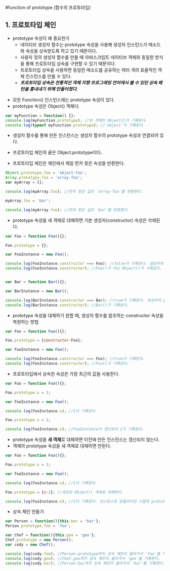 #function of prototype (함수의 프로토타입)

## 1. 프로토타입 체인
* prototype 속성이 왜 중요한가
  * 네이티브 생성자 함수는 prototype 속성을 사용해 생성자 인스턴스가 메소드와 속성을 상속받도록 하고 있기 때문이다.
  * 사용자 정의 생성자 함수를 만들 때 자바스크립트 네이티브 객체와 동일한 방식을 통해 프로토타입 상속을 구현할 수 있기 때문이다.
  * 프로토타입 상속을 사용하면 동일한 메소드를 공유하는 여러 개의 효율적인 객체 인스턴스를 만들 수 있다.
  * **_프로토타입 상속은 전통적인 객체 지향 프로그래밍 언어에서 볼 수 있던 상속 패턴을 흉내내기 위해 만들어졌다._**

- 모든 Function() 인스턴스에는 prototype 속성이 있다.
- prototype 속성은 Object() 객체다.
```javascript
var myFunction = function() {};
console.log(myFunction.prototype); //빈 객체인 Object{}가 기록된다.
console.log(typeof myFunction.prototype); //'object'가 기록된다.
```

- 생성자 함수를 통해 만든 인스턴스는 생성자 함수의 prototype 속성과 연결되어 있다.
- 프로토타입 체인의 끝은 Object.prototype이다.

- 프로토타입 체인은 체인에서 제일 먼저 찾은 속성을 반환한다.
```javascript
Object.prototype.foo = 'object-foo';
Array.prototype.foo = 'array-foo';
var myArray = [];

console.log(myArray.foo); //먼저 찾은 값인 'array-foo'를 반환한다.

myArray.foo = 'bar';

console.log(myArray.foo); //먼저 찾은 값인 'bar'를 반환한다.
```

- prototype 속성을 새 객체로 대체하면 기본 생성자(constructor) 속성은 삭제된다.
```javascript
var Foo = function Foo(){};

Foo.prototype = {};

var FooInstance = new Foo();

console.log(FooInstance.constructor === Foo); //false가 기록된다. 생성자의 prototype을 갱신했기 때문에 Foo()의 인스턴스임에도 불구하고 참조가 일치하지 않는다.
console.log(FooInstance.constructor); //Foo()가 아닌 Object()가 기록된다.


var Bar = function Bar(){};

var BarInstance = new Bar();

console.log(BarInstance.constructor === Bar); //true가 기록된다. 생성자의 prototype을 갱신하지 않았기 때문이다.
console.log(BarInstance.constructor); //Bar()가 기록된다.
```

- prototype 속성을 대체하기 원할 때, 생성자 함수를 참조하는 constructor 속성을 복원하는 방법
```javascript
var Foo = function Foo(){};

Foo.prototype = {constructor:Foo};

var FooInstance = new Foo();

console.log(FooInstance.constructor === Foo); //true가 기록된다.
console.log(FooInstance.constructor); //Foo()가 기록된다.
```

- 프로토타입에서 상속한 속성은 가장 최근의 값을 사용한다.
```javascript
var Foo = function Foo(){};

Foo.prototype.x = 1;

var FooInstance = new Foo();

console.log(FooInstance.x); //1이 기록된다.

Foo.prototype.x = 2;

console.log(FooInstance.x); //FooInstance가 갱신되어 2가 기록된다.
```

- prototype 속성을 **새 객체**로 대체하면 이전에 만든 인스턴스는 갱신되지 않는다.
- 객체의 prototype 속성을 새 객체로 대체하면 안된다.
```javascript
var Foo = function Foo(){};

Foo.prototype.x = 1;

var FooInstance = new Foo();

console.log(FooInstance.x); //1이 기록된다.

Foo.prototype = {x:2}; //새로운 Object() 객체로 대체한다.

console.log(FooInstance.x); //1이 기록된다. 인스턴스로 만들어지던 시점의 prototype을 참조하고 있다.
```

- 상속 체인 만들기
```javascript
var Person = function(){this.bar = 'bar'};
Person.prototype.foo = 'foo';

var Chef = function(){this.goo = 'goo'};
Chef.prototype = new Person();
var cody = new Chef();

console.log(cody.foo); //Person.prototype까지 상속 체인이 올라가서 'foo'를 기록한다.
console.log(cody.goo); //Chef.goo까지 상속 체인이 올라가서 'goo'를 기록한다.
console.log(cody.bar); //Person.bar까지 상속 체인이 올라가서 'bar'를 기록한다.
```
